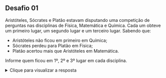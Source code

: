 ## Desafio 01

Aristóteles, Sócrates e Platão estavam disputando uma competição de perguntas nas disciplinas de Física, Matemática e Química. Cada um obteve um primeiro lugar, um segundo lugar e um terceiro lugar.
Sabendo que: 

- Aristóteles não ficou em primeiro em Química; 
- Sócrates perdeu para Platão em Física; 
- Platão acertou mais que Aristóteles em Matemática.


Informe quem ficou em 1º, 2º e 3º lugar em cada disciplina.

<details> 
  <summary>Clique para visualizar a resposta</summary>

### Resposta

- Aristóteles não ficou em primeiro em Química e perdeu para Platão em Matemática. Como perdeu para Platão em Matemática, não ficou também em primeiro. Logo só pode ter ficado em primeiro em Física.
- Sócrates perdeu para Platão em Física, e como já vimos que Aristóteles ficou em 1º nessa disciplina, logo Platão ficou em 2º e Sócrates em 3º em Física.
- Como Platão acertou mais que Aristóteles em Matemática, e Platão já tem um 2º lugar em Física. Ele (Platão) não poderá ter um segundo lugar, logo Platão ficou em 1º em Matemática. 
- Identificado os dois primeiros lugar, o 1º lugar que sobra é para Sócrates em Química.
- Agora que Sócrates possui um 1º e 3º lugar, só resta o 2º lugar em Matemática.
- Platão possui um 1º e um 2º restando somente um 3º em Química
- Sobrando apenas o 2º lugar em Química e um 3º lugar para Aristóteles.


| | Química	| Física	| Matemática|
|---|----|----|----|
|1º	| Sócrates	| Aristóteles	| Platão|
| 2º	| Aristóteles	| Platão	| Sócrates|
|3º	| Platão	| Sócrates	|Aristóteles|


